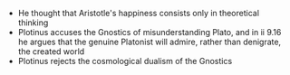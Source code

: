 - He thought that Aristotle's happiness consists only in theoretical thinking
- Plotinus accuses the Gnostics of misunderstanding Plato, and in ii 9.16 he argues that the genuine Platonist will admire, rather than denigrate, the created world
- Plotinus rejects the cosmological dualism of the Gnostics